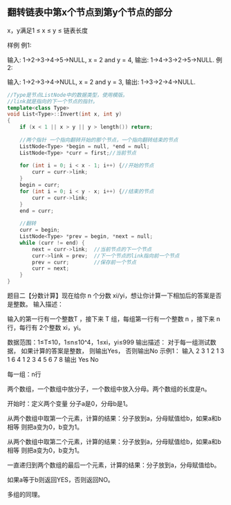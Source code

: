 ## 翻转链表中第x个节点到第y个节点的部分

x，y满足1 ≤ x ≤ y ≤ 链表长度

样例
例1:

输入: 1->2->3->4->5->NULL, x = 2 and y = 4, 
输出: 1->4->3->2->5->NULL.
例2:

输入: 1->2->3->4->NULL, x = 2 and y = 3, 
输出: 1->3->2->4->NULL.

```c++
//Type是节点ListNode中的数据类型，使用模版。
//link就是指向的下一个节点的指针。
template<class Type>
void List<Type>::Invert(int x, int y)
{
    if (x < 1 || x > y || y > length()) return;
    
    //两个指针 一个指向翻转开始的那个节点，一个指向翻转结束的节点
    ListNode<Type> *begin = null, *end = null;
    ListNode<Type> *curr = first;//当前节点
    
    for (int i = 0; i < x - 1; i++) {//开始的节点
        curr = curr->link;
    }
    begin = curr;
    for (int i = 0; i < y - x; i++) {//结束的节点
        curr = curr->link;
    }
    end = curr;
    
    //翻转
    curr = begin;
    ListNode<Type> *prev = begin, *next = null;
    while (curr != end) {
        next = curr->link;  //当前节点的下一个节点
        curr->link = prev;  //下一个节点的link指向前一个节点
        prev = curr;        //保存前一个节点
        curr = next;
    }
}
```

题目二【分数计算】现在给你 n 个分数 xi/yi，想让你计算一下相加后的答案是否是整数。
输入描述：

输入的第一行有一个整数T ，接下来 T 组，每组第一行有一个整数 n ，接下来 n 行，每行有 2个整数 xi，yi。

数据范围：1≤T≤10，1≤n≤10^4，1≤xi，yi≤999
输出描述：
对于每一组测试数据， 如果计算的答案是整数， 则输出Yes， 否则输出No
示例1：
输入
2
3
1 2
1 3
1 6
4
1 2
3 4
5 6
7 8
输出
Yes
No





每一组：n行

两个数组，一个数组中放分子，一个数组中放入分母。两个数组的长度是n。

开始时：定义两个变量 分子a是0，分母b是1。

从两个数组中取第一个元素，计算的结果：分子放到a，分母赋值给b，如果a和b相等 则把a变为0，b变为1。

从两个数组中取第二个元素，计算的结果：分子放到a，分母赋值给b，如果a和b相等 则把a变为0，b变为1。

一直递归到两个数组的最后一个元素，计算的结果：分子放到a，分母赋值给b。

如果a等于b则返回YES，否则返回NO。



多组的同理。